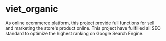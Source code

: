 # viet_organic

As online ecommerce platform, this project provide full functions for sell and marketing the store's product online.
This project have fullfilled all SEO standard to optimize the highest ranking on Google Search Engine.
